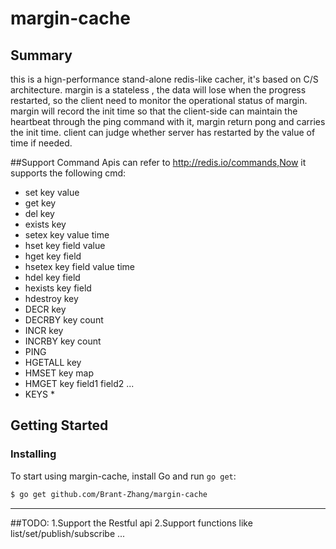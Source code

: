 # margin-cache

## Summary
this is a hign-performance stand-alone redis-like cacher, it's based on C/S architecture.
margin is a stateless , the data will lose when the progress restarted, so the client need to monitor the operational status of margin.
margin will record the init time so that the client-side can maintain the heartbeat through the ping command with it, margin return pong and carries the init time.
client can judge whether server has restarted by the value of time if needed.

##Support Command
Apis can refer to http://redis.io/commands,Now it supports the following cmd:
* set key value                                      
* get key                                                
* del key                                               
* exists key                                             
* setex key value time                                   
* hset key field value                                   
* hget key field                                            
* hsetex  key field value time                           
* hdel key field                                         
* hexists key field                                     
* hdestroy key                                            
* DECR key 						 
* DECRBY key count									
* INCR   key 						  
* INCRBY  key count					 
* PING							
* HGETALL key						  
* HMSET key map						  
* HMGET key field1 field2 ...				  
* KEYS *      						  

## Getting Started
### Installing

To start using margin-cache, install Go and run `go get`:

```sh
$ go get github.com/Brant-Zhang/margin-cache
```

----------------------------------------------------
##TODO:
1.Support the Restful api
2.Support functions like list/set/publish/subscribe ...

